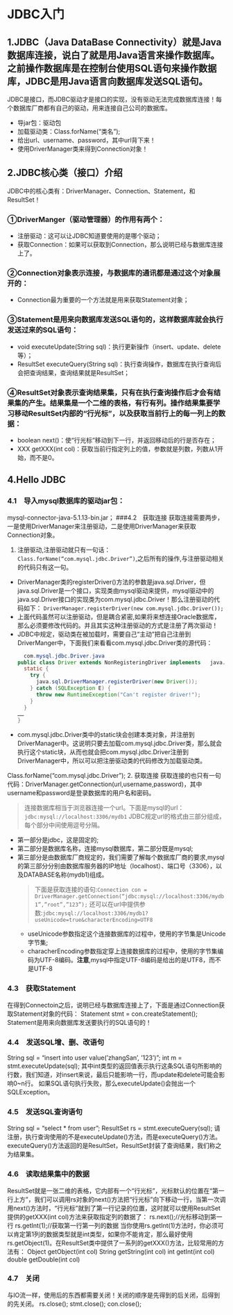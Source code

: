 # JDBC入门

## 1.JDBC（Java DataBase Connectivity）就是Java数据库连接，说白了就是用Java语言来操作数据库。之前操作数据库是在控制台使用SQL语句来操作数据库，JDBC是用Java语言向数据库发送SQL语句。  <br>

JDBC是接口，而JDBC驱动才是接口的实现，没有驱动无法完成数据库连接！每个数据库厂商都有自己的驱动，用来连接自己公司的数据库。<br>

* 导jar包：驱动包
* 加载驱动类：Class.forName(“类名”);
* 给出url、username、password，其中url背下来！
* 使用DriverManager类来得到Connection对象！

## 2.JDBC核心类（接口）介绍
JDBC中的核心类有：DriverManager、Connection、Statement，和ResultSet！
### ①DriverManger（驱动管理器）的作用有两个：

* 注册驱动：这可以让JDBC知道要使用的是哪个驱动；
* 获取Connection：如果可以获取到Connection，那么说明已经与数据库连接上了。

### ②Connection对象表示连接，与数据库的通讯都是通过这个对象展开的：

* Connection最为重要的一个方法就是用来获取Statement对象；

### ③Statement是用来向数据库发送SQL语句的，这样数据库就会执行发送过来的SQL语句：

* void executeUpdate(String sql)：执行更新操作（insert、update、delete等）；
* ResultSet executeQuery(String sql)：执行查询操作，数据库在执行查询后会把查询结果，查询结果就是ResultSet；

### ④ResultSet对象表示查询结果集，只有在执行查询操作后才会有结果集的产生。结果集是一个二维的表格，有行有列。操作结果集要学习移动ResultSet内部的“行光标”，以及获取当前行上的每一列上的数据：

* boolean next()：使“行光标”移动到下一行，并返回移动后的行是否存在；
* XXX getXXX(int col)：获取当前行指定列上的值，参数就是列数，列数从1开始，而不是0。

## 4.Hello JDBC
### 4.1　导入mysql数据库的驱动jar包：
mysql-connector-java-5.1.13-bin.jar；
###4.2　获取连接
获取连接需要两步，一是使用DriverManager来注册驱动，二是使用DriverManager来获取Connection对象。

1. 注册驱动,注册驱动就只有一句话：`Class.forName(“com.mysql.jdbc.Driver”)`,之后所有的操作,与注册驱动相关的代码只有这一句。
* DriverManager类的registerDriver()方法的参数是java.sql.Driver，但java.sql.Driver是一个接口，实现类由mysql驱动来提供，mysql驱动中的java.sql.Driver接口的实现类为com.mysql.jdbc.Driver！那么注册驱动的代码如下：
  `DriverManager.registerDriver(new com.mysql.jdbc.Driver());`
* 上面代码虽然可以注册驱动，但是耦合紧密,如果将来想连接Oracle数据库，那么必须要修改代码的。并且其实这种注册驱动的方式是注册了两次驱动！
* JDBC中规定，驱动类在被加载时，需要自己“主动”把自己注册到DriverManger中，下面我们来看看com.mysql.jdbc.Driver类的源代码：
  ```java
    com.mysql.jdbc.Driver.java
  public class Driver extends NonRegisteringDriver implements   java.sql.Driver {
    static {
      try {
        java.sql.DriverManager.registerDriver(new Driver());
      } catch (SQLException E) {
        throw new RuntimeException("Can't register driver!");
      }
    }
  ……
  }
  ```
* com.mysql.jdbc.Driver类中的static块会创建本类对象，并注册到DriverManager中。这说明只要去加载com.mysql.jdbc.Driver类，那么就会执行这个static块，从而也就会把com.mysql.jdbc.Driver注册到DriverManager中，所以可以把注册驱动类的代码修改为加载驱动类。

Class.forName(“com.mysql.jdbc.Driver”);
2. 获取连接
获取连接的也只有一句代码：DriverManager.getConnection(url,username,password)，其中username和password是登录数据库的用户名和密码。
> 连接数据库相当于浏览器连接一个url。下面是mysql的url： 
`jdbc:mysql://localhost:3306/mydb1`
JDBC规定url的格式由三部分组成，每个部分中间使用逗号分隔。

* 第一部分是jdbc，这是固定的;
* 第二部分是数据库名称，连接mysql数据库，第二部分既是mysql;
* 第三部分是由数据库厂商规定的，我们需要了解每个数据库厂商的要求,mysql的第三部分分别由数据库服务器的IP地址（localhost）、端口号（3306），以及DATABASE名称(mydb1)组成。
  > 下面是获取连接的语句:`Connection con = DriverManager.getConnection(“jdbc:mysql://localhost:3306/mydb1”,”root”,”123”);`
  > 还可以在url中提供参数:`jdbc:mysql://localhost:3306/mydb1?useUnicode=true&characterEncoding=UTF8`
  * useUnicode参数指定这个连接数据库的过程中，使用的字节集是Unicode字节集;
  * characherEncoding参数指定穿上连接数据库的过程中，使用的字节集编码为UTF-8编码。**注意**,mysql中指定UTF-8编码是给出的是UTF8，而不是UTF-8

### 4.3　获取Statement
在得到Connectoin之后，说明已经与数据库连接上了，下面是通过Connection获取Statement对象的代码：
Statement stmt = con.createStatement();
Statement是用来向数据库发送要执行的SQL语句的！
### 4.4　发送SQL增、删、改语句
String sql = “insert into user value(’zhangSan’, ’123’)”;
int m = stmt.executeUpdate(sql);
其中int类型的返回值表示执行这条SQL语句所影响的行数，我们知道，对insert来说，最后只能影响一行，而update和delete可能会影响0~n行。
如果SQL语句执行失败，那么executeUpdate()会抛出一个SQLException。
### 4.5　发送SQL查询语句
String sql = “select * from user”;
ResultSet rs = stmt.executeQuery(sql);
请注册，执行查询使用的不是executeUpdate()方法，而是executeQuery()方法。executeQuery()方法返回的是ResultSet，ResultSet封装了查询结果，我们称之为结果集。
### 4.6　读取结果集中的数据
ResultSet就是一张二维的表格，它内部有一个“行光标”，光标默认的位置在“第一行上方”，我们可以调用rs对象的next()方法把“行光标”向下移动一行，当第一次调用next()方法时，“行光标”就到了第一行记录的位置，这时就可以使用ResultSet提供的getXXX(int col)方法来获取指定列的数据了：
rs.next();//光标移动到第一行
rs.getInt(1);//获取第一行第一列的数据
当你使用rs.getInt(1)方法时，你必须可以肯定第1列的数据类型就是int类型，如果你不能肯定，那么最好使用rs.getObject(1)。在ResultSet类中提供了一系列的getXXX()方法，比较常用的方法有：
Object getObject(int col)
String getString(int col)
int getInt(int col)
double getDouble(int col)
### 4.7　关闭
与IO流一样，使用后的东西都需要关闭！关闭的顺序是先得到的后关闭，后得到的先关闭。
rs.close();
stmt.close();
con.close();
